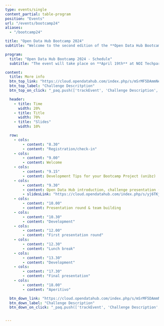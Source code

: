 ```yaml
---
type: events/single
content_partial: table-program
position: "Events"
url: "/events/bootcamp24"
aliases:
  - "/bootcamp24"

title: "Open Data Hub Bootcamp 2024"
subtitle: "Welcome to the second edition of the **Open Data Hub Bootcamp**! This event is an initiative of the Open Data Hub team, in collaboration with the Faculty of Engineering of the Free University of Bozen-Bolzano, to give the Open Data Hub **community**, the students and anyone who wants to join,the opportunity to develop or improve the Open Data Hub together with the Open Data Hub core team following the latest trend of learning by doing. Whether you are a developer, creator, designer, data expert, entrepreneur, tech geek or just someone who loves coding, we encourage you to get involved in the next editions of the event!"

program:
  title: "Open Data Hub Bootcamp 2024 - Schedule"
  subtitle: "The event will take place on **April 19th** at NOI Techpark in Bolzano/Bozen, Italy. Participants will work in teams collaborating, communicating, learning from each other and sharing best practices. The focus will be on solving real business challenges by working together throughout the programme. The event will be held in English. Participation is free of charge."

content:
  title: More info
  btn_top_link: "https://cloud.opendatahub.com/index.php/s/mSrMF5DAmmNeZy9"
  btn_top_label: "Challenge Descritption"
  btn_top_on_click: "_paq.push(['trackEvent', 'Challenge Description', 'Click', 'Open Data Hub Bootcamp']);"

  header:
    - title: Time
      width: 20%
    - title: Title
      width: 70%
    - title: "Slides"
      width: 10%

  row:
    - cols:
        - content: "8.30"
        - content: "Registration/check-in"
    - cols:
        - content: "9.00"
        - content: Welcome
    - cols:
        - content: "9.15"
        - content: Development Tips for your Bootcamp Project (unibz)
    - cols:
        - content: "9.30"
        - content: Open Data Hub introduction, challenge presentation (NOI)
        - slidesLink: "https://cloud.opendatahub.com/index.php/s/yj6TKjkDgs2fmz8"    
    - cols:
        - content: "10.00"
        - content: Presentation round & team building
    - cols:
        - content: "10.30"
        - content: "Development"
    - cols:
        - content: "12.00"
        - content: "First presentation round"
    - cols:
        - content: "12.30"
        - content: "Lunch break"
    - cols:
        - content: "13.30"
        - content: "Development"
    - cols:
        - content: "17.30"
        - content: "Final presentation"
    - cols:
        - content: "18.00"
        - content: "Aperitivo"

  btn_down_link: "https://cloud.opendatahub.com/index.php/s/mSrMF5DAmmNeZy9"
  btn_down_label: "Challenge Description"
  btn_down_on_click: "_paq.push(['trackEvent', 'Challenge Description', 'Click', 'Open Data Hub Bootcamp']);"


---
```

